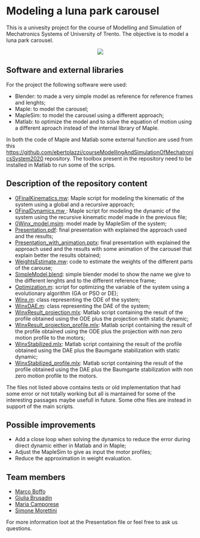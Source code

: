 # Modeling a luna park carousel
This is a univesity project for the course of Modelling and Simulation of Mechatronics Systems of University of Trento. The objective is to model a luna park carousel.

<p align="center">
<img align="center" src="https://github.com/MesSem/Modeling2020/blob/master/carousel.jpeg">
</p>

## Software and external libraries

For the project the following software were used:

* Blender: to made a very simple model as reference for reference frames and lenghts;
* Maple: to model the carousel;
* MapleSim: to model the carousel using a different approach;
* Matlab: to optimize the model and to solve the equation of motion using a different aproach instead of the internal library of Maple. 

In both the code of Maple and Matlab some external function are used from this https://github.com/ebertolazzi/courseModellingAndSimulationOfMechatronicsSystem2020 repository. The toolbox present in the repository need to be installed in Matlab to run some of the scrips.

## Description of the repository content


* [0FinalKinematics.mw](0FinalKinematics.mw): Maple script for modeling the kinematic of the system using a global and a recursive approach;
* [0FinalDynamics.mw ](0FinalDynamics.mw): Maple script for modeling the dynamic of the system using the recursive kinematic model made in the previous file;
* [0Winx_model.msim](0Winx_model.msim): model made by MapleSim of the system;
* [Presentation.pdf](Presentation.pdf): final presentation with explained the approach used and the results;
* [Presentation_with_animation.pptx](Presentation_with_animation.pptx): final presentation with explained the approach used and the results with some animation of the carousel that explain better the results obtained;
* [WeightsEstimate.mw](WeightsEstimate.mw): code to estimate the weights of the different parts of the carouse;
* [SimpleModel.blend](3dModelBlender/SimpleModel.blend): simple blender model to show the name we give to the different lenghts and to the different reference frame;
* [Optimization.m](Optimization/Optimization.m): script for optimizing the variable of the system using a evolutionary algorithm (GA or PSO or DE);
* [Winx.m](Matlab/Winx.m): class representing the ODE of the system;
* [WinxDAE.m](Matlab/WinxDAE.m): class representing the DAE of the system;
* [WinxResult_projection.mlx](Matlab/WinxResult_projection.mlx): Matlab script containing the result of the profile obtained using the ODE plus the projection with static dynamic;
* [WinxResult_projection_profile.mlx](Matlab/WinxResult_projection_profile.mlx): Matlab script containing the result of the profile obtained using the ODE plus the projection with non zero motion profile to the motors;
* [WinxStabilized.mlx](Matlab/WinxStabilized.mlx): Matlab script containing the result of the profile obtained using the DAE plus the Baumgarte stabilization with static dynamic;
* [WinxStabilized_profile.mlx](Matlab/WinxStabilized_profile.mlx): Matlab script containing the result of the profile obtained using the DAE plus the Baumgarte stabilization with non zero motion profile to the motors.

The files not listed above contains tests or old implementation that had some error or not totally working but all is mantained for some of the interesting passages maybe usefull in future. Some othe files are instead in support of the main scripts. 

## Possible improvements

* Add a close loop when solving the dynamics to reduce the error during direct dynamic either in Matlab and in Maple;
* Adjust the MapleSim to give as input the motor profiles;
* Reduce the approximation in weight evaluation.

## Team members
* [Marco Boffo](https://github.com/boffomarco)
* [Giulia Brusadin](https://github.com/GiuliaBrusadin)
* [Maria Camporese](https://github.com/mariacamporese)
* [Simone Morettini](https://github.com/MesSem)

For more information loot at the Presentation file or feel free to ask us questions.
